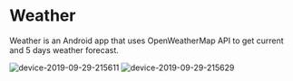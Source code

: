 # Weather
Weather is an Android app that uses OpenWeatherMap API to get current and 5 days weather forecast.

![device-2019-09-29-215611](https://user-images.githubusercontent.com/18144852/65844399-29130f00-e304-11e9-8517-70ed749b3c4d.png) 
![device-2019-09-29-215629](https://user-images.githubusercontent.com/18144852/65844400-29130f00-e304-11e9-92de-85e77a9f5f13.png)

